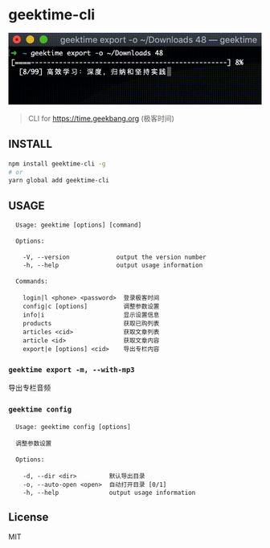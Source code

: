 # geektime-cli

<div align="center">
  <img src="screenshot-export.gif" alt="geektime-cli screenshot">
</div>

> CLI for <https://time.geekbang.org> (极客时间)

## INSTALL
```bash
npm install geektime-cli -g
# or
yarn global add geektime-cli
```

## USAGE
```
  Usage: geektime [options] [command]

  Options:

    -V, --version             output the version number
    -h, --help                output usage information

  Commands:

    login|l <phone> <password>  登录极客时间
    config|c [options]          调整参数设置
    info|i                      显示设置信息
    products                    获取已购列表
    articles <cid>              获取文章列表
    article <id>                获取文章内容
    export|e [options] <cid>    导出专栏内容

```

### `geektime export -m, --with-mp3`
导出专栏音频

### `geektime config`
```
  Usage: geektime config [options]

  调整参数设置

  Options:

    -d, --dir <dir>         默认导出目录
    -o, --auto-open <open>  自动打开目录 [0/1]
    -h, --help              output usage information
```

## License

MIT
